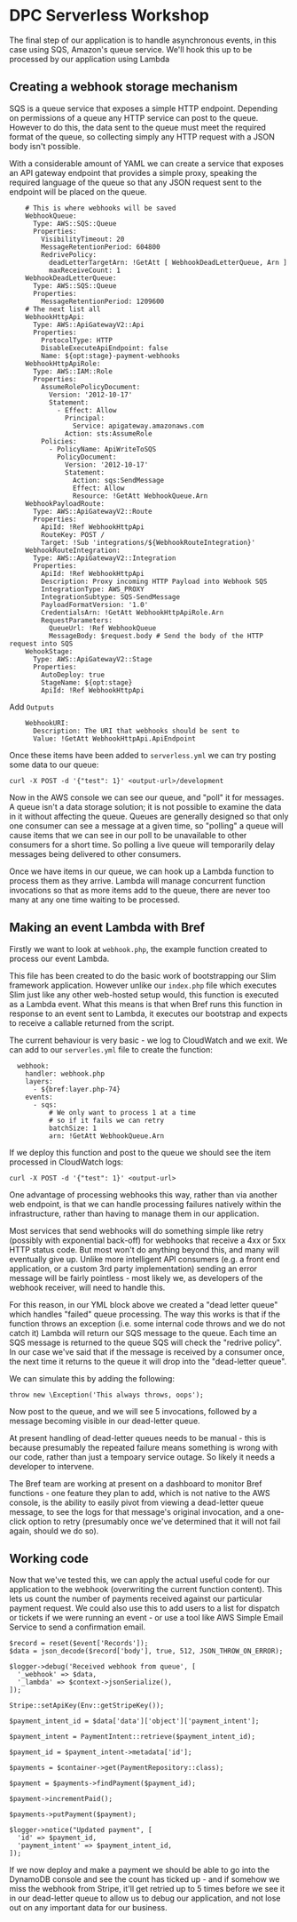 # DPC Serverless Workshop

The final step of our application is to handle asynchronous events, in this case using SQS, Amazon's queue service. We'll hook this up to be processed by our application using Lambda

## Creating a webhook storage mechanism

SQS is a queue service that exposes a simple HTTP endpoint. Depending
on permissions of a queue any HTTP service can post to the queue.
However to do this, the data sent to the queue must meet the
required format of the queue, so collecting simply any HTTP request
with a JSON body isn't possible.

With a considerable amount of YAML we can create a service that exposes
an API gateway endpoint that provides a simple proxy, speaking the
required language of the queue so that any JSON request sent to the
endpoint will be placed on the queue.

```
    # This is where webhooks will be saved
    WebhookQueue:
      Type: AWS::SQS::Queue
      Properties:
        VisibilityTimeout: 20
        MessageRetentionPeriod: 604800
        RedrivePolicy:
          deadLetterTargetArn: !GetAtt [ WebhookDeadLetterQueue, Arn ]
          maxReceiveCount: 1
    WebhookDeadLetterQueue:
      Type: AWS::SQS::Queue
      Properties:
        MessageRetentionPeriod: 1209600
    # The next list all
    WebhookHttpApi:
      Type: AWS::ApiGatewayV2::Api
      Properties:
        ProtocolType: HTTP
        DisableExecuteApiEndpoint: false
        Name: ${opt:stage}-payment-webhooks
    WebhookHttpApiRole:
      Type: AWS::IAM::Role
      Properties:
        AssumeRolePolicyDocument:
          Version: '2012-10-17'
          Statement:
            - Effect: Allow
              Principal:
                Service: apigateway.amazonaws.com
              Action: sts:AssumeRole
        Policies:
          - PolicyName: ApiWriteToSQS
            PolicyDocument:
              Version: '2012-10-17'
              Statement:
                Action: sqs:SendMessage
                Effect: Allow
                Resource: !GetAtt WebhookQueue.Arn
    WebhookPayloadRoute:
      Type: AWS::ApiGatewayV2::Route
      Properties:
        ApiId: !Ref WebhookHttpApi
        RouteKey: POST /
        Target: !Sub 'integrations/${WebhookRouteIntegration}'
    WebhookRouteIntegration:
      Type: AWS::ApiGatewayV2::Integration
      Properties:
        ApiId: !Ref WebhookHttpApi
        Description: Proxy incoming HTTP Payload into Webhook SQS
        IntegrationType: AWS_PROXY
        IntegrationSubtype: SQS-SendMessage
        PayloadFormatVersion: '1.0'
        CredentialsArn: !GetAtt WebhookHttpApiRole.Arn
        RequestParameters:
          QueueUrl: !Ref WebhookQueue
          MessageBody: $request.body # Send the body of the HTTP request into SQS
    WehookStage:
      Type: AWS::ApiGatewayV2::Stage
      Properties:
        AutoDeploy: true
        StageName: ${opt:stage}
        ApiId: !Ref WebhookHttpApi
```

Add `Outputs`

```
    WebhookURI:
      Description: The URI that webhooks should be sent to
      Value: !GetAtt WebhookHttpApi.ApiEndpoint
```

Once these items have been added to `serverless.yml` we can try posting
some data to our queue:

```
curl -X POST -d '{"test": 1}' <output-url>/development
```

Now in the AWS console we can see our queue, and "poll" it for messages.
A queue isn't a data storage solution; it is not possible to examine the
data in it without affecting the queue. Queues are generally designed so
that only one consumer can see a message at a given time, so "polling" a
queue will cause items that we can see in our poll to be unavailable to
other consumers for a short time. So polling a live queue will
temporarily delay messages being delivered to other consumers.

Once we have items in our queue, we can hook up a Lambda function to
process them as they arrive. Lambda will manage concurrent function
invocations so that as more items add to the queue, there are never
too many at any one time waiting to be processed.

## Making an event Lambda with Bref

Firstly we want to look at `webhook.php`, the example function created
to process our event Lambda.

This file has been created to do the basic work of bootstrapping our Slim
framework application. However unlike our `index.php` file which executes
Slim just like any other web-hosted setup would, this function is
executed as a Lambda event. What this means is that when Bref runs this
function in response to an event sent to Lambda, it executes our
bootstrap and expects to receive a callable returned from the script.

The current behaviour is very basic - we log to CloudWatch and we exit.
We can add to our `serverles.yml` file to create the function:

```
  webhook:
    handler: webhook.php
    layers:
      - ${bref:layer.php-74}
    events:
      - sqs:
          # We only want to process 1 at a time
          # so if it fails we can retry
          batchSize: 1
          arn: !GetAtt WebhookQueue.Arn
```

If we deploy this function and post to the queue we should see the item
processed in CloudWatch logs:

```
curl -X POST -d '{"test": 1}' <output-url>
```

One advantage of processing webhooks this way, rather than via another
web endpoint, is that we can handle processing failures natively within
the infrastructure, rather than having to manage them in our application.

Most services that send webhooks will do something simple like retry
(possibly with exponential back-off) for webhooks that receive a 4xx
or 5xx HTTP status code. But most won't do anything beyond this, and many
will eventually give up. Unlike more intelligent API consumers (e.g. a
front end application, or a custom 3rd party implementation) sending an
error message will be fairly pointless - most likely we, as developers
of the webhook receiver, will need to handle this.

For this reason, in our YML block above we created a "dead letter queue"
which handles "failed" queue processing. The way this works is that if
the function throws an exception (i.e. some internal code throws and we
do not catch it) Lambda will return our SQS message to the queue. Each
time an SQS message is returned to the queue SQS will check the "redrive
policy". In our case we've said that if the message is received by a
consumer once, the next time it returns to the queue it will drop into
the "dead-letter queue".

We can simulate this by adding the following:

```
throw new \Exception('This always throws, oops');
```

Now post to the queue, and we will see 5 invocations, followed by a
message becoming visible in our dead-letter queue.

At present handling of dead-letter queues needs to be manual - this is
because presumably the repeated failure means something is wrong with our
code, rather than just a tempoary service outage. So likely it needs a
developer to intervene.

The Bref team are working at present on a dashboard to monitor Bref
functions - one feature they plan to add, which is not native to the AWS
console, is the ability to easily pivot from viewing a dead-letter queue
message, to see the logs for that message's original invocation, and a
one-click option to retry (presumably once we've determined that it will
not fail again, should we do so).

## Working code

Now that we've tested this, we can apply the actual useful code for our
application to the webhook (overwriting the current function content).
This lets us count the number of payments received against our
particular payment request. We could also use this to add users to a
list for dispatch or tickets if we were running an event - or use a tool
like AWS Simple Email Service to send a confirmation email.

```
$record = reset($event['Records']);
$data = json_decode($record['body'], true, 512, JSON_THROW_ON_ERROR);

$logger->debug('Received webhook from queue', [
  '_webhook' => $data,
  '_lambda' => $context->jsonSerialize(),
]);

Stripe::setApiKey(Env::getStripeKey());

$payment_intent_id = $data['data']['object']['payment_intent'];

$payment_intent = PaymentIntent::retrieve($payment_intent_id);

$payment_id = $payment_intent->metadata['id'];

$payments = $container->get(PaymentRepository::class);

$payment = $payments->findPayment($payment_id);

$payment->incrementPaid();

$payments->putPayment($payment);

$logger->notice("Updated payment", [
  'id' => $payment_id,
  'payment_intent' => $payment_intent_id,
]);
```

If we now deploy and make a payment we should be able to go into the
DynamoDB console and see the count has ticked up - and if somehow we miss
the webhook from Stripe, it'll get retried up to 5 times before
we see it in our dead-letter queue to allow us to debug our application,
and not lose out on any important data for our business.
